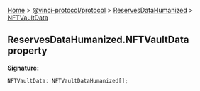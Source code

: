 [Home](./index.md) &gt; [@vinci-protocol/protocol](./protocol.md) &gt; [ReservesDataHumanized](./protocol.reservesdatahumanized.md) &gt; [NFTVaultData](./protocol.reservesdatahumanized.nftvaultdata.md)

## ReservesDataHumanized.NFTVaultData property

<b>Signature:</b>

```typescript
NFTVaultData: NFTVaultDataHumanized[];
```
